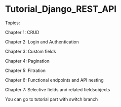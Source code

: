 # Tutorial_Django_REST_API

Topics:

Chapter 1: CRUD

Chapter 2: Login and Authentication

Chapter 3: Custom fields

Chapter 4: Pagination

Chapter 5: Filtration

Chapter 6: Functional endpoints and API nesting

Chapter 7: Selective fields and related fieldsobjects


You can go to tutorial part with switch branch
